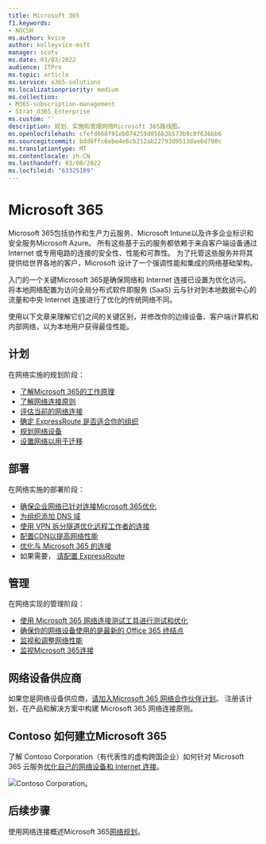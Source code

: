 ```yaml
---
title: Microsoft 365
f1.keywords:
- NOCSH
ms.author: kvice
author: kelleyvice-msft
manager: scotv
ms.date: 03/03/2022
audience: ITPro
ms.topic: article
ms.service: o365-solutions
ms.localizationpriority: medium
ms.collection:
- M365-subscription-management
- Strat_O365_Enterprise
ms.custom: ''
description: 规划、实施和管理网络Microsoft 365路线图。
ms.openlocfilehash: cfefd668f91eb074259d056b3b573b9c0f636bb6
ms.sourcegitcommit: bdd6ffc6ebe4e6cb212ab22793d9513dae6d798c
ms.translationtype: MT
ms.contentlocale: zh-CN
ms.lasthandoff: 03/08/2022
ms.locfileid: "63325189"
---
```

# <a name="networking-roadmap-for-microsoft-365"></a>Microsoft 365

Microsoft 365包括协作和生产力云服务、Microsoft Intune以及许多企业标识和安全服务Microsoft Azure。 所有这些基于云的服务都依赖于来自客户端设备通过 Internet 或专用电路的连接的安全性、性能和可靠性。 为了托管这些服务并将其提供给世界各地的客户，Microsoft 设计了一个强调性能和集成的网络基础架构。

入门的一个关键Microsoft 365是确保网络和 Internet 连接已设置为优化访问。 将本地网络配置为访问全局分布式软件即服务 (SaaS) 云与针对到本地数据中心的流量和中央 Internet 连接进行了优化的传统网络不同。

使用以下文章来理解它们之间的关键区别，并修改你的边缘设备、客户端计算机和内部网络，以为本地用户获得最佳性能。

## <a name="plan"></a>计划

在网络实施的规划阶段：

- [了解Microsoft 365的工作原理](microsoft-365-networking-overview.md)
- [了解网络连接原则](microsoft-365-network-connectivity-principles.md)
- [评估当前的网络连接](assessing-network-connectivity.md)
- [确定 ExpressRoute 是否适合你的组织](network-planning-with-expressroute.md)
- [规划网络设备](plan-for-network-devices.md)
- [设置网络以用于迁移](network-and-migration-planning.md)

## <a name="deploy"></a>部署

在网络实施的部署阶段：

- [确保企业网络已针对连接Microsoft 365优化](set-up-network-for-microsoft-365.md)
- [为组织添加 DNS 域](../admin/setup/add-domain.md)
- [使用 VPN 拆分隧道优化远程工作者的连接](microsoft-365-vpn-split-tunnel.md)
- [配置CDN以提高网络性能](office-365-cdn-quickstart.md)
- [优化与 Microsoft 365 的连接](microsoft-365-ip-web-service.md)
- 如果需要， [请配置 ExpressRoute](azure-expressroute.md)

## <a name="manage"></a>管理

在网络实现的管理阶段：

- [使用 Microsoft 365 网络连接测试工具进行测试和优化](office-365-network-mac-perf-onboarding-tool.md)
- [确保你的网络设备使用的是最新的 Office 365 终结点](microsoft-365-endpoints.md)
- [监视和调整网络性能](network-planning-and-performance.md)
- [监视Microsoft 365连接](monitor-connectivity.md)

## <a name="network-equipment-vendors"></a>网络设备供应商

如果您是网络设备供应商，[请加入Microsoft 365 网络合作伙伴计划](microsoft-365-networking-partner-program.md)。 注册该计划，在产品和解决方案中构建 Microsoft 365 网络连接原则。

## <a name="how-contoso-did-networking-for-microsoft-365"></a>Contoso 如何建立Microsoft 365

了解 Contoso Corporation（有代表性的虚构跨国企业）如何针对 Microsoft 365 云服务[优化自己的网络设备和 Internet 连接](contoso-networking.md)。

![Contoso Corporation。](../media/contoso-overview/contoso-icon.png)

## <a name="next-step"></a>后续步骤

使用网络连接概述Microsoft 365[网络规划](microsoft-365-networking-overview.md)。
